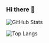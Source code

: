 ### Hi there 👋

<!--
**aldrichsancho/aldrichsancho** is a ✨ _special_ ✨ repository because its `README.md` (this file) appears on your GitHub profile.

Here are some ideas to get you started:

- 🔭 I’m currently working on ...
- 🌱 I’m currently learning ...
- 👯 I’m looking to collaborate on ...
- 🤔 I’m looking for help with ...
- 💬 Ask me about ...
- 📫 How to reach me: ...
- 😄 Pronouns: ...
- ⚡ Fun fact: ...
-->

![GitHub Stats](https://github-readme-stats.vercel.app/api?username=aldrichsancho&theme=radical)

![Top Langs](https://github-readme-stats.vercel.app/api/top-langs/?username=aldrichsancho&hide=javascript,css,scss,html&theme=tokyonight)
